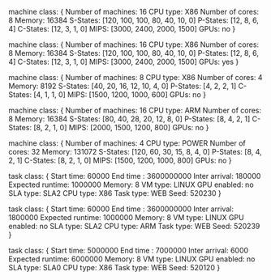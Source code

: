 machine class:
{
        Number of machines: 16
        CPU type: X86
        Number of cores: 8
        Memory: 16384
        S-States: [120, 100, 100, 80, 40, 10, 0]
        P-States: [12, 8, 6, 4]
        C-States: [12, 3, 1, 0]
        MIPS: [3000, 2400, 2000, 1500]
        GPUs: no
}

machine class:
{
        Number of machines: 16
        CPU type: X86
        Number of cores: 8
        Memory: 16384
        S-States: [120, 100, 100, 80, 40, 10, 0]
        P-States: [12, 8, 6, 4]
        C-States: [12, 3, 1, 0]
        MIPS: [3000, 2400, 2000, 1500]
        GPUs: yes
}

machine class:
{
        Number of machines: 8
        CPU type: X86
        Number of cores: 4
        Memory: 8192
        S-States: [40, 20, 16, 12, 10, 4, 0]
        P-States: [4, 2, 2, 1]
        C-States: [4, 1, 1, 0]
        MIPS: [1500, 1200, 1000, 600]
        GPUs: no
}

machine class:
{
        Number of machines: 16
        CPU type: ARM
        Number of cores: 8
        Memory: 16384
        S-States: [80, 40, 28, 20, 12, 8, 0]
        P-States: [8, 4, 2, 1]
        C-States: [8, 2, 1, 0]
        MIPS: [2000, 1500, 1200, 800]
        GPUs: no
}

machine class:
{
        Number of machines: 4
        CPU type: POWER
        Number of cores: 32
        Memory: 131072
        S-States: [120, 60, 30, 15, 8, 4, 0]
        P-States: [8, 4, 2, 1]
        C-States: [8, 2, 1, 0]
        MIPS: [1500, 1200, 1000, 800]
        GPUs: no
}

task class:
{
        Start time: 60000
        End time : 3600000000
        Inter arrival: 180000
        Expected runtime: 1000000
        Memory: 8
        VM type: LINUX
        GPU enabled: no
        SLA type: SLA2
        CPU type: X86
        Task type: WEB
        Seed: 520230
}

task class:
{
        Start time: 60000
        End time : 3600000000
        Inter arrival: 1800000
        Expected runtime: 1000000
        Memory: 8
        VM type: LINUX
        GPU enabled: no
        SLA type: SLA2
        CPU type: ARM
        Task type: WEB
        Seed: 520239
}

task class:
{
        Start time: 5000000
        End time :  7000000
        Inter arrival: 6000
        Expected runtime: 6000000
        Memory: 8
        VM type: LINUX
        GPU enabled: no
        SLA type: SLA0
        CPU type: X86
        Task type: WEB
        Seed: 520120
}